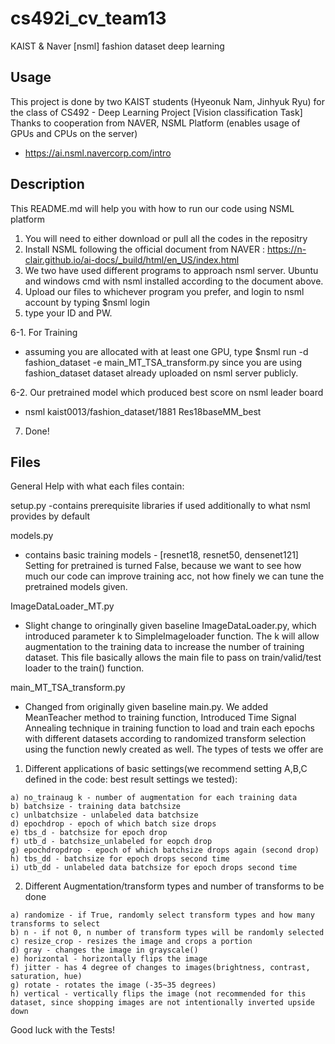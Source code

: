 # cs492i_cv_team13
KAIST &amp; Naver [nsml] fashion dataset deep learning

## Usage
This project is done by two KAIST students (Hyeonuk Nam, Jinhyuk Ryu)
for the class of CS492 - Deep Learning Project [Vision classification Task]
Thanks to cooperation from NAVER, NSML Platform (enables usage of GPUs and CPUs on the server)
 - https://ai.nsml.navercorp.com/intro

## Description
This README.md will help you with how to run our code using NSML platform

1. You will need to either download or pull all the codes in the repositry
2. Install NSML following the official document from NAVER : https://n-clair.github.io/ai-docs/_build/html/en_US/index.html
3. We two have used different programs to approach nsml server. Ubuntu and windows cmd with nsml installed according to the document above.
4. Upload our files to whichever program you prefer, and login to nsml account by typing $nsml login
5. type your ID and PW.

6-1. For Training
 - assuming you are allocated with at least one GPU, type $nsml run -d fashion_dataset -e main_MT_TSA_transform.py
since you are using fashion_dataset dataset already uploaded on nsml server publicly.

6-2. Our pretrained model which produced best score on nsml leader board
 - nsml kaist0013/fashion_dataset/1881 Res18baseMM_best

7. Done!

## Files
General Help with what each files contain:

setup.py 
 -contains prerequisite libraries if used additionally to what nsml provides by default

models.py 
 - contains basic training models - [resnet18, resnet50, densenet121]
Setting for pretrained is turned False, because we want to see how much our code can improve training acc,
not how finely we can tune the pretrained models given.
            
ImageDataLoader_MT.py 
 - Slight change to oringinally given baseline ImageDataLoader.py, which introduced parameter k to
   SimpleImageloader function. The k will allow augmentation to the training data to increase the number of
   training dataset. This file basically allows the main file to pass on train/valid/test loader to the
   train() function.

main_MT_TSA_transform.py 
 - Changed from originally given baseline main.py. We added MeanTeacher method to training function,
 Introduced Time Signal Annealing technique in training function to load and train each epochs with 
 different datasets according to randomized transform selection using the function newly created as 
 well.
 The types of tests we offer are
  1. Different applications of basic settings(we recommend setting A,B,C defined in the code: best result settings we tested):   
   ```
   a) no_trainaug k - number of augmentation for each training data
   b) batchsize - training data batchsize
   c) unlbatchsize - unlabeled data batchsize
   d) epochdrop - epoch of which batch size drops
   e) tbs_d - batchsize for epoch drop
   f) utb_d - batchsize_unlabeled for eopch drop
   g) epochdropdrop - epoch of which batchsize drops again (second drop)
   h) tbs_dd - batchsize for epoch drops second time
   i) utb_dd - unlabeled data batchsize for epoch drops second time 
   ```                           
  2. Different Augmentation/transform types and number of transforms to be done
   ```
   a) randomize - if True, randomly select transform types and how many transforms to select
   b) n - if not 0, n number of transform types will be randomly selected
   c) resize_crop - resizes the image and crops a portion
   d) gray - changes the image in grayscale()
   e) horizontal - horizontally flips the image
   f) jitter - has 4 degree of changes to images(brightness, contrast, saturation, hue)
   g) rotate - rotates the image (-35~35 degrees)
   h) vertical - vertically flips the image (not recommended for this dataset, since shopping images are not intentionally inverted upside down
   ```
   
Good luck with the Tests!
